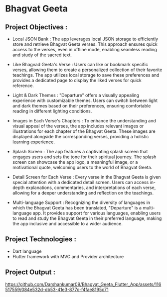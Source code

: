 # Bhagvat Geeta

## Project Objectives :
- Local JSON Bank : The app leverages local JSON storage to efficiently store and retrieve
Bhagvat Geeta verses. This approach ensures quick access to the verses, even in offline mode,
enabling seamless reading and study of the sacred text.

- Like Bhagvad Geeta's Verse : Users can like or bookmark specific verses, allowing them to
create a personalized collection of their favorite teachings. The app utilizes local storage to save
these preferences and provides a dedicated page to display the liked verses for quick reference.

- Light & Dark Themes : "Departure" offers a visually appealing experience with customizable
themes. Users can switch between light and dark themes based on their preferences, ensuring
comfortable reading in different lighting conditions.

- Images in Each Verse's Chapters : To enhance the understanding and visual appeal of the
verses, the app includes relevant images or illustrations for each chapter of the Bhagvat Geeta.
These images are displayed alongside the corresponding verses, providing a holistic learning
experience.

- Splash Screen : The app features a captivating splash screen that engages users and sets the tone
for their spiritual journey. The splash screen can showcase the app logo, a meaningful image, or
a motivational quote, welcoming users to the world of Bhagvat Geeta.

- Detail Screen for Each Verse : Every verse in the Bhagvat Geeta is given special attention with
a dedicated detail screen. Users can access in-depth explanations, commentaries, and
interpretations of each verse, allowing for a deeper understanding and reflection on the
teachings.

- Multi-language Support : Recognizing the diversity of languages in which the Bhagvat Geeta
has been translated, "Departure" is a multi-language app. It provides support for various
languages, enabling users to read and study the Bhagvat Geeta in their preferred language,
making the app inclusive and accessible to a wider audience.

## Project Technologies :
- Dart language
- Flutter framework with MVC and Provider architecture

## Project Output :

https://github.com/Darshankumar09/Bhagvat_Geeta_Flutter_App/assets/116517559/084e532d-db53-41e3-877c-f4fae8195c71

